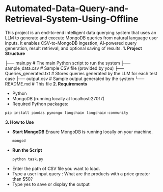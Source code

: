 # Automated-Data-Query-and-Retrieval-System-Using-Offline

This project is an end-to-end intelligent data querying system that uses an LLM to generate and execute MongoDB queries from natural language user inputs. It enables CSV-to-MongoDB ingestion, AI-powered query generation, result retrieval, and optional saving of results.
**1. Project Structure**

├── main.py                   # The main Python script to run the system
├── sample_data.csv           # Sample CSV file (provided by you)
├── Queries_generated.txt     # Stores queries generated by the LLM for each test case
├── output.csv                # Sample output generated by the system
└── README.md                 # This file
**2. Requirements**
- Python
- MongoDB (running locally at localhost:27017)
- Required Python packages:
```bash
pip install pandas pymongo langchain langchain-community
```
**3. How to Use**
- **Start MongoDB**
  Ensure MongoDB is running locally on your machine.
  ```bash
  mongod
  ```
- **Run the Script**
  ```bash
  python task.py
  ```
- Enter the path of CSV file you want to load.
- Type a user input query :
  What are the products with a price greater than $50?
- Type yes to save or display the output
